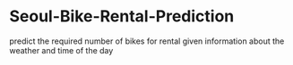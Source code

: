 # Seoul-Bike-Rental-Prediction

predict the required number of bikes for rental given information about the weather and time of the day
